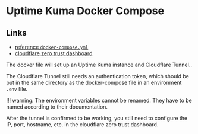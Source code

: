 # Uptime Kuma Docker Compose

## Links

- [reference `docker-compose.yml`](https://github.com/TheBestPessimist/cloudflare-tunnel-docker-compose-example)
- [cloudflare zero trust dashboard](https://one.dash.cloudflare.com/)

The docker file will set up an Uptime Kuma instance and Cloudflare Tunnel..

The Cloudflare Tunnel still needs an authentication token, which should be put in the same directory as the docker-compose file in an environment `.env` file.

!!! warning:
    The environment variables cannot be renamed. They have to be named according to their documentation.

After the tunnel is confirmed to be working, you still need to configure the IP, port, hostname, etc. in the cloudflare zero trust dashboard.
